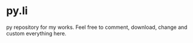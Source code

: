 # py.li


py repository for my works. Feel free to comment, download, change and custom everything here.
